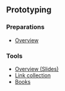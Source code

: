 ## Prototyping

### Preparations

* [Overview](https://github.com/polarblau/training/blob/master/prototyping/0-preparations/preparations.md)

### Tools

* [Overview (Slides)](http://speakerdeck.com/u/polarblau/p/prototyping-1-tools)
* [Link collection](https://github.com/polarblau/training/blob/master/prototyping/1-tools/links.md)
* [Books](https://github.com/polarblau/training/blob/master/prototyping/1-tools/books.md)
